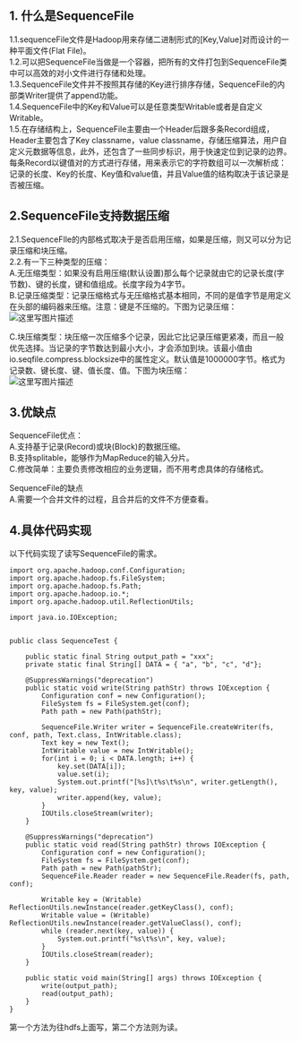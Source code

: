 ## 1. 什么是SequenceFile
1.1.sequenceFile文件是Hadoop用来存储二进制形式的[Key,Value]对而设计的一种平面文件(Flat File)。  
1.2.可以把SequenceFile当做是一个容器，把所有的文件打包到SequenceFile类中可以高效的对小文件进行存储和处理。  
1.3.SequenceFile文件并不按照其存储的Key进行排序存储，SequenceFile的内部类Writer提供了append功能。  
1.4.SequenceFile中的Key和Value可以是任意类型Writable或者是自定义Writable。  
1.5.在存储结构上，SequenceFile主要由一个Header后跟多条Record组成，Header主要包含了Key  classname，value classname，存储压缩算法，用户自定义元数据等信息，此外，还包含了一些同步标识，用于快速定位到记录的边界。每条Record以键值对的方式进行存储，用来表示它的字符数组可以一次解析成：记录的长度、Key的长度、Key值和value值，并且Value值的结构取决于该记录是否被压缩。

## 2.SequenceFile支持数据压缩
2.1.SequenceFIle的内部格式取决于是否启用压缩，如果是压缩，则又可以分为记录压缩和块压缩。  
2.2.有一下三种类型的压缩：  
A.无压缩类型：如果没有启用压缩(默认设置)那么每个记录就由它的记录长度(字节数)、键的长度，键和值组成。长度字段为4字节。  
B.记录压缩类型：记录压缩格式与无压缩格式基本相同，不同的是值字节是用定义在头部的编码器来压缩。注意：键是不压缩的。下图为记录压缩：  
![这里写图片描述](https://github.com/bitcarmanlee/easy-algorithm-interview-photo/blob/master/bigdata/hadoop/sequence/1.png)  

C.块压缩类型：块压缩一次压缩多个记录，因此它比记录压缩更紧凑，而且一般优先选择。当记录的字节数达到最小大小，才会添加到块。该最小值由io.seqfile.compress.blocksize中的属性定义。默认值是1000000字节。格式为记录数、键长度、键、值长度、值。下图为块压缩：  
![这里写图片描述](https://github.com/bitcarmanlee/easy-algorithm-interview-photo/blob/master/bigdata/hadoop/sequence/2.png)  

## 3.优缺点
SequenceFile优点：  
A.支持基于记录(Record)或块(Block)的数据压缩。  
B.支持splitable，能够作为MapReduce的输入分片。  
C.修改简单：主要负责修改相应的业务逻辑，而不用考虑具体的存储格式。  

SequenceFile的缺点  
A.需要一个合并文件的过程，且合并后的文件不方便查看。  

## 4.具体代码实现
以下代码实现了读写SequenceFile的需求。   

```
import org.apache.hadoop.conf.Configuration;
import org.apache.hadoop.fs.FileSystem;
import org.apache.hadoop.fs.Path;
import org.apache.hadoop.io.*;
import org.apache.hadoop.util.ReflectionUtils;

import java.io.IOException;


public class SequenceTest {

    public static final String output_path = "xxx";
    private static final String[] DATA = { "a", "b", "c", "d"};

    @SuppressWarnings("deprecation")
    public static void write(String pathStr) throws IOException {
        Configuration conf = new Configuration();
        FileSystem fs = FileSystem.get(conf);
        Path path = new Path(pathStr);

        SequenceFile.Writer writer = SequenceFile.createWriter(fs, conf, path, Text.class, IntWritable.class);
        Text key = new Text();
        IntWritable value = new IntWritable();
        for(int i = 0; i < DATA.length; i++) {
            key.set(DATA[i]);
            value.set(i);
            System.out.printf("[%s]\t%s\t%s\n", writer.getLength(), key, value);
            writer.append(key, value);
        }
        IOUtils.closeStream(writer);
    }

    @SuppressWarnings("deprecation")
    public static void read(String pathStr) throws IOException {
        Configuration conf = new Configuration();
        FileSystem fs = FileSystem.get(conf);
        Path path = new Path(pathStr);
        SequenceFile.Reader reader = new SequenceFile.Reader(fs, path, conf);

        Writable key = (Writable) ReflectionUtils.newInstance(reader.getKeyClass(), conf);
        Writable value = (Writable) ReflectionUtils.newInstance(reader.getValueClass(), conf);
        while (reader.next(key, value)) {
            System.out.printf("%s\t%s\n", key, value);
        }
        IOUtils.closeStream(reader);
    }

    public static void main(String[] args) throws IOException {
        write(output_path);
        read(output_path);
    }
}

```  

第一个方法为往hdfs上面写，第二个方法则为读。  
